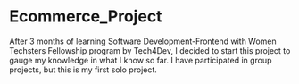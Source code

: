 # Ecommerce_Project
After 3 months of learning Software Development-Frontend with Women Techsters Fellowship program by Tech4Dev, I decided to start this project to gauge my knowledge in what I know so far. 
I have participated in group projects, but this is my first solo project.